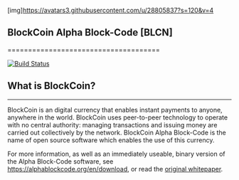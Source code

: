 [img]https://avatars3.githubusercontent.com/u/28805837?s=120&v=4
## BlockCoin Alpha Block-Code [BLCN]
=====================================

[![Build Status](https://travis-ci.org/bitcoin/bitcoin.svg?branch=master)](https://travis-ci.org/bitcoin/bitcoin)


## What is BlockCoin?
----------------

BlockCoin is an digital currency that enables instant payments to
anyone, anywhere in the world. BlockCoin uses peer-to-peer technology to operate
with no central authority: managing transactions and issuing money are carried
out collectively by the network. BlockCoin Alpha Block-Code is the name of open source
software which enables the use of this currency.

For more information, as well as an immediately useable, binary version of
the Alpha Block-Code software, see https://alphablockcode.org/en/download, or read the
[original whitepaper](https://alphablockcode.org/BlockCoin.pdf).
